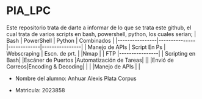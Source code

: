 # PIA_LPC

Este repositorio trata de darte a informar de lo que se trata este github, el cual trata de varios scripts en bash, powershell, python, los cuales serian; 
| Bash           | PowerShell    | Python      | Combinados     |
|----------------|---------------|-------------|----------------|
| Manejo de APIs | Script En Ps  | Webscraping | Escn. de prt.  |
|Nmap |                           | FTP         |----------------|
| Scripting en Bash|            |Escáner de Puertos |Automatización de Tareas|
|| |Envió de Correos|Encoding & Decoding|
| | |Manejo de APIs | |

- Nombre del alumno: Anhuar Alexis Plata Corpus

- Matricula: 2023858
